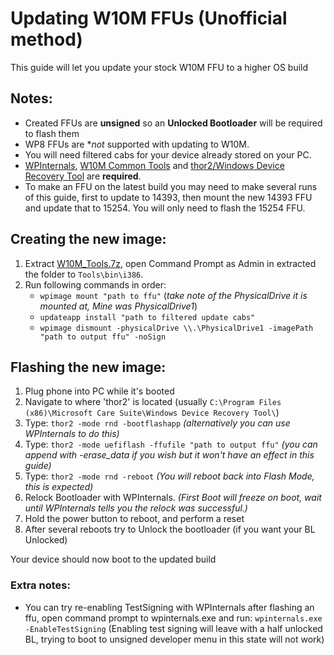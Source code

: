 # Updating W10M FFUs (Unofficial method)

This guide will let you update your stock W10M FFU to a higher OS build

## Notes:
- Created FFUs are **unsigned** so an **Unlocked Bootloader** will be required to flash them
- WP8 FFUs are **not* supported with updating to W10M.
- You will need filtered cabs for your device already stored on your PC.
- [WPInternals](https://github.com/ReneLergner/WPinternals), [W10M Common Tools](https://github.com/Empyreal96/Updating-WP-FFUs-Guide/blob/main/W10M_Tools.7z?raw=true) and [thor2/Windows Device Recovery Tool](https://support.microsoft.com/en-us/windows/windows-device-recovery-tool-faq-2b186f06-7178-ed11-4cb6-5ed437f0855b) are **required**.
- To make an FFU on the latest build you may need to make several runs of this guide, first to update to 14393, then mount the new 14393 FFU and update that to 15254. You will only need to flash the 15254 FFU.

## Creating the new image:

1. Extract [W10M_Tools.7z](https://github.com/Empyreal96/Updating-WP-FFUs-Guide/blob/main/W10M_Tools.7z?raw=true), open Command Prompt as Admin in extracted the folder to `Tools\bin\i386`.
2. Run following commands in order:
   - `wpimage mount "path to ffu"`
   (*take note of the PhysicalDrive it is mounted at, Mine was PhysicalDrive1*)
   - `updateapp install "path to filtered update cabs"`
   - `wpimage dismount -physicalDrive \\.\PhysicalDrive1 -imagePath "path to output ffu" -noSign`

## Flashing the new image:

1. Plug phone into PC while it's booted
2. Navigate to where 'thor2' is located (usually `C:\Program Files (x86)\Microsoft Care Suite\Windows Device Recovery Tool\`)
3. Type: `thor2 -mode rnd -bootflashapp` *(alternatively you can use WPInternals to do this)*
4. Type: `thor2 -mode uefiflash -ffufile "path to output ffu"` *(you can append with -erase_data if you wish but it won't have an effect in this guide)*
5. Type: `thor2 -mode rnd -reboot`
*(You will reboot back into Flash Mode, this is expected)*
6. Relock Bootloader with WPInternals.
*(First Boot will freeze on boot, wait until WPInternals tells you the relock was successful.)*
7. Hold the power button to reboot, and perform a reset
8. After several reboots try to Unlock the bootloader (if you want your BL Unlocked)

Your device should now boot to the updated build


### Extra notes:
- You can try re-enabling TestSigning with WPInternals after flashing an ffu, open command prompt to wpinternals.exe and run: `wpinternals.exe -EnableTestSigning` (Enabling test signing will leave with a half unlocked BL, trying to boot to unsigned developer menu in this state will not work)

